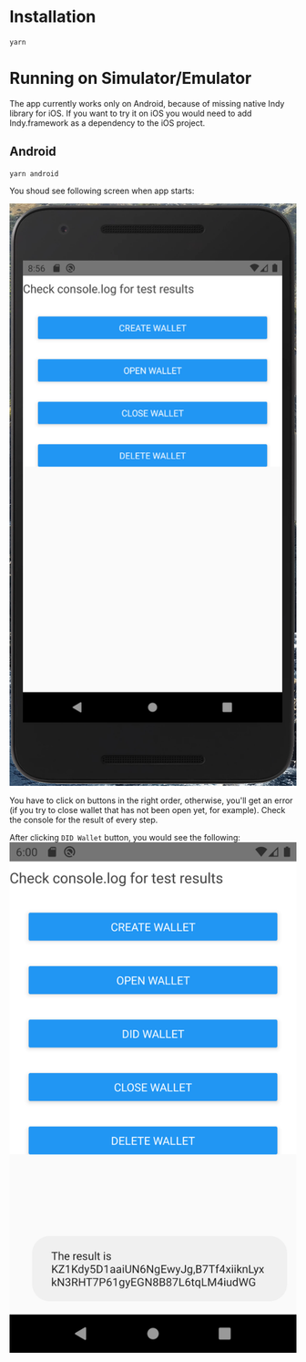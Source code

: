 # Installation

```
yarn
```

# Running on Simulator/Emulator

The app currently works only on Android, because of missing native Indy library for iOS. If you want to try it on iOS you would need to add Indy.framework as a dependency to the iOS project.

## Android

```
yarn android
```

You shoud see following screen when app starts:

![App](/docs/screenshot-app.png)

You have to click on buttons in the right order, otherwise, you'll get an error (if you try to close wallet that has not been open yet, for example). Check the console for the result of every step.

After clicking `DID Wallet` button, you would see the following:
![App](/docs/screenshot-app-did-wallet.png)
